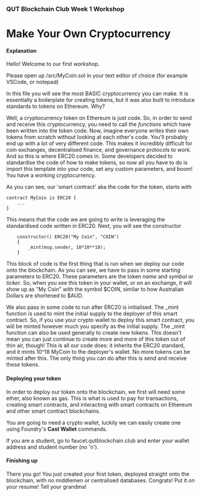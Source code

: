### QUT Blockchain Club Week 1 Workshop
# **Make Your Own Cryptocurrency**

#### Explanation
Hello! Welcome to our first workshop.

Please open up /src/MyCoin.sol in your text editor of choice (for example VSCode, or notepad)

In this file you will see the most BASIC cryptocurrency you can make. 
It is essentially a boilerplate for creating tokens, but it was also built to introduce standards
to tokens on Ethereum. Why?

Well, a cryptocurrency token on Ethereum is just code. So, in order to send and receive this cryptocurrency,
you need to call the *functions* which have been written into the token code. Now, imagine everyone writes their own
tokens from scratch without looking at each other's code. You'll probably end up with a lot of very different code.
This makes it incredibly difficult for coin exchanges, decentralised finance, and governance protocols to work.
And so this is where ERC20 comes in. Some developers decided to standardise the code of how to make tokens, so
now all you have to do is import this template into your code, set any custom parameters, and boom! You have a
working cryptocurrency.

As you can see, our 'smart contract' aka the code for the token, starts with 
```solidity
contract MyCoin is ERC20 { 
    ...
}
```
This means that the code we are going to write is leveraging the standardised code written in ERC20.
Next, you will see the constructor
```solidity
    constructor() ERC20("My Coin", "COIN")
    {
        _mint(msg.sender, 10*10**18);
    }
```
This block of code is the first thing that is run when we deploy our code onto the blockchain. As you can see,
we have to pass in some starting parameters to ERC20. These parameters are the token *name* and *symbol* or *ticker*. 
So, when you see this token in your wallet, or on an exchange, it will show up as "My Coin" with the symbol $COIN, similar
to how Australian Dollars are shortened to $AUD.

We also pass in some code to run after ERC20 is initialised. The _mint function is used to mint the initial supply to the 
deployer of this smart contract. So, if you use your crypto wallet to deploy this smart contract, you will be minted 
however much you specify as the initial supply. The _mint function can also be used generally to create new tokens.
This doesn't mean you can just continue to create more and more of this token out of thin air, though! This is all our 
code does: it inherits the ERC20 standard, and it mints 10^18 MyCoin to the deployer's wallet. No more tokens can be minted after this. The only thing you can do after this is send and receive these tokens.


#### Deploying your token
In order to deploy our token onto the blockchain, we first will need some ether, also known as gas. This is what is used 
to pay for transactions, creating smart contracts, and interacting with smart contracts on Ethereum and other smart contract blockchains. 

You are going to need a crypto wallet, luckily we can easily create one using Foundry's **Cast Wallet** commands.

If you are a student, go to faucet.qutblockchain.club and enter your wallet address and student number (no 'n'). 




#### Finishing up
There you go! You just created your first token, deployed straight onto the blockchain, with no middlemen or centralised databases. Congrats! Put it on your resume! Tell your grandma! 